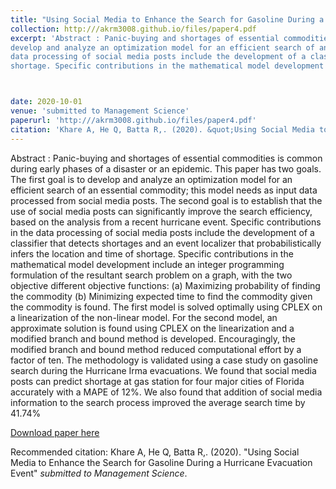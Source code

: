```yaml
---
title: "Using Social Media to Enhance the Search for Gasoline During a Hurricane Evacuation Event"
collection: http:///akrm3008.github.io/files/paper4.pdf
excerpt: 'Abstract : Panic-buying and shortages of essential commodities is common during early phases of a disaster or an epidemic. This paper has two goals. The first goal is to
develop and analyze an optimization model for an efficient search of an essential commodity; this model needs as input data processed from social media posts. The second goal is to establish that the use of social media posts can significantly improve the search efficiency, based on the analysis from a recent hurricane event. Specific contributions in the 
data processing of social media posts include the development of a classifier that detects shortages and an event localizer that probabilistically infers the location and time of 
shortage. Specific contributions in the mathematical model development include an integer programming formulation of the resultant search problem on a graph, with the two objective different objective functions: (a) Maximizing probability of finding the commodity (b) Minimizing expected time to find the commodity given the commodity is found. The first model is solved optimally using CPLEX on a linearization of the non-linear model. For the second model, an approximate solution is found using CPLEX on the linearization and a modified branch and bound method is developed. Encouragingly, the modified branch and bound method reduced computational effort by a factor of ten. The methodology is validated using a case study on gasoline search during the Hurricane Irma evacuations. We found that social media posts can predict shortage at gas station for four major cities of Florida accuratelywith a MAPE of 12\%. We also found that addition of social media information to the search process improved the average search time by 41.74\%'



date: 2020-10-01
venue: 'submitted to Management Science'
paperurl: 'http:///akrm3008.github.io/files/paper4.pdf'
citation: 'Khare A, He Q, Batta R,. (2020). &quot;Using Social Media to Enhance the Search for Gasoline During a Hurricane Evacuation Event.&quot; <i>submitted to Management Science</i>.'
---
```

Abstract : Panic-buying and shortages of essential commodities is common during early phases of a disaster or an epidemic. This paper has two goals. The first goal is to
develop and analyze an optimization model for an efficient search of an essential commodity; this model needs as input data processed from social media posts. The second goal is to establish that the use of social media posts can significantly improve the search efficiency, based on the analysis from a recent hurricane event. Specific contributions in the 
data processing of social media posts include the development of a classifier that detects shortages and an event localizer that probabilistically infers the location and time of 
shortage. Specific contributions in the mathematical model development include an integer programming formulation of the resultant search problem on a graph, with the two objective different objective functions: (a) Maximizing probability of finding the commodity (b) Minimizing expected time to find the commodity given the commodity is found. The first model  is solved optimally using CPLEX on a linearization of the non-linear model. For the second model, an approximate solution is found using CPLEX on the linearization and a modified branch and bound method is developed. Encouragingly, the modified branch and bound method reduced computational effort by a factor of ten. The methodology is validated using a  case study on gasoline search during the Hurricane Irma evacuations. We found that social media posts can predict shortage at gas station for four major cities of Florida accurately with a MAPE of 12\%. We also found that addition of social media information to the search process improved the average search time by 41.74\%

[Download paper here](http:///akrm3008.github.io/files/paper4.pdf)

Recommended citation: Khare A, He Q, Batta R,. (2020). "Using Social Media to Enhance the Search for Gasoline During a Hurricane Evacuation Event" <i>submitted to Management Science</i>.
